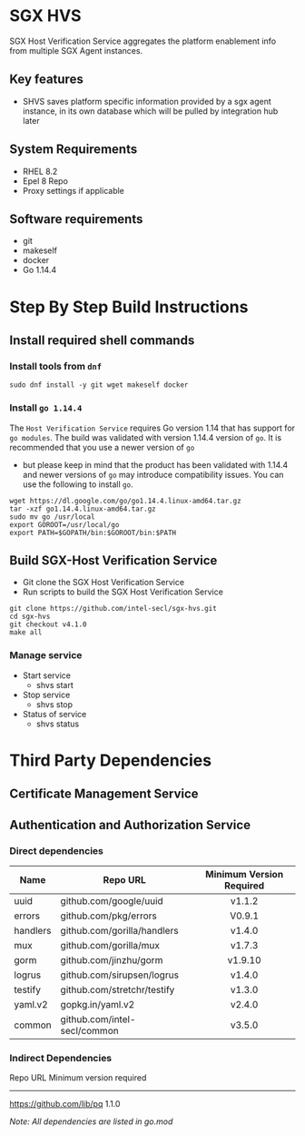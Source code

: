 SGX HVS
=======

SGX Host Verification Service aggregates the platform enablement info from multiple SGX Agent instances.

Key features
------------

-   SHVS saves platform specific information provided by a sgx agent instance, in its own database which will be pulled by integration hub later

System Requirements
-------------------

-   RHEL 8.2
-   Epel 8 Repo
-   Proxy settings if applicable

Software requirements
---------------------

-   git
-   makeself
-   docker
-   Go 1.14.4

Step By Step Build Instructions
===============================

Install required shell commands
-------------------------------

### Install tools from `dnf`

``` {.shell}
sudo dnf install -y git wget makeself docker
```

### Install `go 1.14.4`

The `Host Verification Service` requires Go version 1.14 that has
support for `go modules`. The build was validated with version 1.14.4
version of `go`. It is recommended that you use a newer version of `go`
- but please keep in mind that the product has been validated with
1.14.4 and newer versions of `go` may introduce compatibility issues.
You can use the following to install `go`.

``` {.shell}
wget https://dl.google.com/go/go1.14.4.linux-amd64.tar.gz
tar -xzf go1.14.4.linux-amd64.tar.gz
sudo mv go /usr/local
export GOROOT=/usr/local/go
export PATH=$GOPATH/bin:$GOROOT/bin:$PATH
```

Build SGX-Host Verification Service
-----------------------------------

-   Git clone the SGX Host Verification Service
-   Run scripts to build the SGX Host Verification Service

``` {.shell}
git clone https://github.com/intel-secl/sgx-hvs.git
cd sgx-hvs
git checkout v4.1.0
make all
```

### Manage service

-   Start service
    -   shvs start
-   Stop service
    -   shvs stop
-   Status of service
    -   shvs status

Third Party Dependencies
========================

Certificate Management Service
------------------------------

Authentication and Authorization Service
----------------------------------------

### Direct dependencies

|  Name       | Repo URL                      | Minimum Version Required  |
|  ---------- | ----------------------------- | :-----------------------: |
|  uuid       | github.com/google/uuid        | v1.1.2                    |
|  errors     | github.com/pkg/errors         | V0.9.1                    |
|  handlers   | github.com/gorilla/handlers   | v1.4.0                    |
|  mux        | github.com/gorilla/mux        | v1.7.3                    |
|  gorm       | github.com/jinzhu/gorm        | v1.9.10                   |
|  logrus     | github.com/sirupsen/logrus    | v1.4.0                    |
|  testify    | github.com/stretchr/testify   | v1.3.0                    |
|  yaml.v2    | gopkg.in/yaml.v2              | v2.4.0                    |
|  common     | github.com/intel-secl/common  | v3.5.0                    |

### Indirect Dependencies

  Repo URL                     Minimum version required
  --------------------------- --------------------------
  https://github.com/lib/pq             1.1.0

*Note: All dependencies are listed in go.mod*

